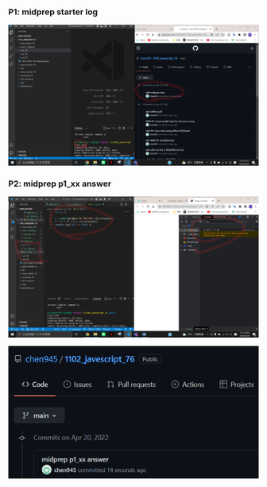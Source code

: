 ### P1: midprep starter log

![img1](./p1.png)

### P2: midprep p1_xx answer

![img2](./p1-1.png)

![img2-1](./p1-2.png)
